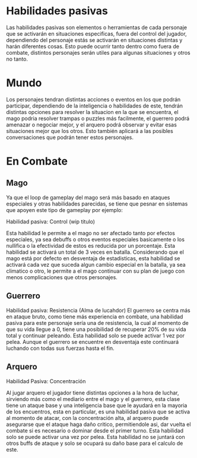 # Habilidades pasivas
Las habilidades pasivas son elementos o herramientas de cada personaje que se activarán en situaciones especificas, fuera del control del jugador, dependiendo del personaje estás se activarán en situaciones distintas y harán diferentes cosas.
Esto puede ocurrir tanto dentro como fuera de combate, distintos personajes serán utiles para algunas situaciones y otros no tanto.


# Mundo
Los personajes tendran distintas acciones o eventos en los que podrán participar, dependiendo de la inteligencia o habilidades de este, tendrán distintas opciones para resolver la situacion en la que se encuentra, el mago podria resolver trampas o puzzles más facilmente, el guerrero podrá amenazar o negociar mejor, y el arquero podrá observar y evitar esas situaciones mejor que los otros. Esto también aplicará a las posibles conversaciones que podrán tener estos personajes.


# En Combate
## Mago
Ya que el loop de gameplay del mago será más basado en ataques especiales y otras habilidades parecidas, se tiene que pesnar en sistemas que apoyen este tipo de gameplay por ejemplo:

Habilidad pasiva: Control (wip titulo)

Esta habilidad le permite a el mago no ser afectado tanto por efectos especiales, ya sea debuffs o otros eventos especiales basicamente o los nullifica o la efectividad de estos es reducida por un porcentaje.
Esta habilidad se activará un total de 3 veces en batalla.
Considerando que el mago está por defecto en desventaja de estadisticas, esta habilidad se activará cada vez que suceda algun cambio especial en la batalla, ya sea climatico o otro, le permite a el mago continuar con su plan de juego con menos complicaciones que otros personajes.

## Guerrero
Habilidad pasiva: Resistencia (Alma de lucahdor)
El guerrero se centra más en ataque bruto, como tiene más experiencia en combate, una habilidad pasiva para este personaje sería una de resistencia, la cual al momento de que su vida llegue a 0, tiene una posibilidad de recuperar 20% de su vida total y continuar peleando.
Esta habilidad solo se puede activar 1 vez por pelea.
Aunque el guerrero se encuentre en desventaja este continuará luchando con todas sus fuerzas hasta el fin.

## Arquero

Habilidad Pasiva: Concentración

Al jugar arquero el jugador tiene distintas opciones a la hora de luchar, sirviendo más como el mediario entre el mago y el guerrero, esta clase tiene un ataque base y una inteligencia base que le ayudará en la mayoria de los encuentros, esta en particular, es una habilidad pasiva que se activa al momento de atacar, con la concentración alta, al arquero puede asegurarse que el ataque haga daño critico, permitiendole asi, dar vuelta el combate si es necesario o dominar desde el primer turno.
Esta habilidad solo se puede activar una vez por pelea.
Esta habilidad no se juntará con otros buffs de ataque y solo se ocupará su daño base para el calculo de este.
